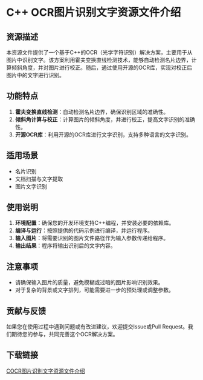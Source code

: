 # C++ OCR图片识别文字资源文件介绍

## 资源描述

本资源文件提供了一个基于C++的OCR（光学字符识别）解决方案，主要用于从图片中识别文字。该方案利用霍夫变换直线检测技术，能够自动检测名片边界，计算倾斜角度，并对图片进行校正。随后，通过使用开源的OCR库，实现对校正后图片中的文字进行识别。

## 功能特点

1. **霍夫变换直线检测**：自动检测名片边界，确保识别区域的准确性。
2. **倾斜角计算与校正**：计算图片的倾斜角度，并进行校正，提高文字识别的准确性。
3. **开源OCR库**：利用开源的OCR库进行文字识别，支持多种语言的文字识别。

## 适用场景

- 名片识别
- 文档扫描与文字提取
- 图片文字识别

## 使用说明

1. **环境配置**：确保您的开发环境支持C++编程，并安装必要的依赖库。
2. **编译与运行**：按照提供的代码示例进行编译，并运行程序。
3. **输入图片**：将需要识别的图片文件路径作为输入参数传递给程序。
4. **输出结果**：程序将输出识别后的文字内容。

## 注意事项

- 请确保输入图片的质量，避免模糊或过暗的图片影响识别效果。
- 对于复杂的背景或文字排列，可能需要进一步的预处理或调整参数。

## 贡献与反馈

如果您在使用过程中遇到问题或有改进建议，欢迎提交Issue或Pull Request。我们期待您的参与，共同完善这个OCR解决方案。

## 下载链接

[COCR图片识别文字资源文件介绍](https://pan.quark.cn/s/4e6a2e7b3e68)
